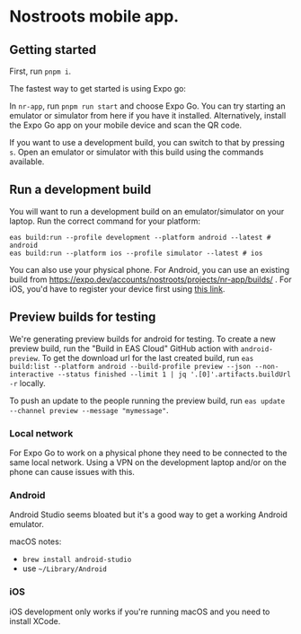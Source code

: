 # Nostroots mobile app.

## Getting started

First, run `pnpm i`.

The fastest way to get started is using Expo go:

In `nr-app`, run `pnpm run start` and choose Expo Go. You can try
starting an emulator or simulator from here if you have it
installed. Alternatively, install the Expo Go app on your mobile
device and scan the QR code.

If you want to use a development build, you can switch to that by
pressing `s`. Open an emulator or simulator with this build using the
commands available.

## Run a development build

You will want to run a development build on an emulator/simulator on your laptop. Run the correct command for your platform:

```
eas build:run --profile development --platform android --latest # android
eas build:run --platform ios --profile simulator --latest # ios
```

You can also use your physical phone. For Android, you
can use an existing build from
https://expo.dev/accounts/nostroots/projects/nr-app/builds/ . For iOS,
you'd have to register your device first using [this link](https://expo.dev/register-device/2e489efb-3f93-453c-99b0-4567492e6bda).

## Preview builds for testing

We're generating preview builds for android for testing. To create a new preview build, run the "Build in EAS Cloud" GitHub action with `android-preview`. To get the download url for the last created build, run `eas build:list --platform android --build-profile preview --json --non-interactive --status finished --limit 1 | jq '.[0]'.artifacts.buildUrl -r` locally.

To push an update to the people running the preview build, run `eas update --channel preview --message "mymessage"`.

### Local network

For Expo Go to work on a physical phone they need to be connected to
the same local network. Using a VPN on the development laptop and/or
on the phone can cause issues with this.

### Android

Android Studio seems bloated but it's a good way to get a working
Android emulator.

macOS notes:

- `brew install android-studio`
- use `~/Library/Android`

### iOS

iOS development only works if you're running macOS and you need to
install XCode.
